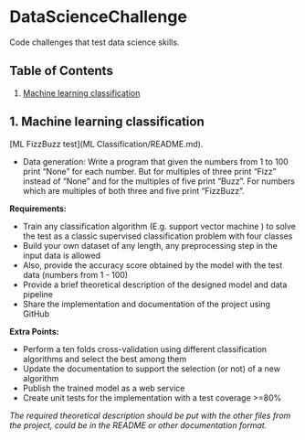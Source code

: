 # DataScienceChallenge
 Code challenges that test data science skills.

 ## Table of Contents
1. [Machine learning classification](#ml-classification)

## 1. Machine learning classification <a name="ml-classification"></a>
[ML FizzBuzz test](ML Classification/README.md).
- Data generation: Write a program that given the numbers from 1 to 100 print “None” for each number. But for multiples of three print “Fizz” instead of “None” and for the multiples of five print “Buzz”. For numbers which are multiples of both three and five print “FizzBuzz”.

**Requirements:**
- Train any classification algorithm (E.g. support vector machine ) to solve the test as a classic supervised classification problem with four classes
- Build your own dataset of any length, any preprocessing step in the input data is allowed
- Also, provide the accuracy score obtained by the model with the test data (numbers from 1 - 100)
- Provide a brief theoretical description of the designed model and data pipeline
- Share the implementation and documentation of the project using GitHub

**Extra Points:**
- Perform a ten folds cross-validation using different classification algorithms and select the best among them
- Update the documentation to support the selection (or not) of a new algorithm
- Publish the trained model as a web service
- Create unit tests for the implementation with a test coverage >=80%

*The required theoretical description should be put with the other files from the project, could be in the README or other documentation format.*